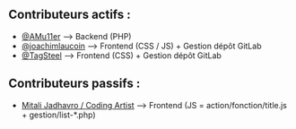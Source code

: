 ## Contributeurs actifs :

- [@AMu11er](https://gitlab.com/AMu11er)  -->  Backend (PHP)
- [@joachimlaucoin](https://gitlab.com/joacksleloupgit)  -->  Frontend (CSS / JS) + Gestion dépôt GitLab 
- [@TagSteel](https://gitlab.com/TagSteel)  -->  Frontend (CSS) + Gestion dépôt GitLab

## Contributeurs passifs :

- [Mitali Jadhavro  / Coding Artist](https://codingartistweb.com/)  -->  Frontend (JS = action/fonction/title.js +
gestion/list-*.php)